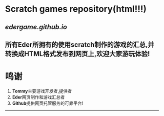 # Scratch games repository(html!!!)
*edergame.github.io*
---
所有Eder所拥有的使用scratch制作的游戏的汇总,并转换成HTML格式发布到网页上,欢迎大家游玩体验!
---
# 鸣谢
1. **Tommy**主要游戏开发者,提供者
2. **Eder**网页制作和游戏汇总者
3. **Github**提供网页托管服务的可靠平台!
---
